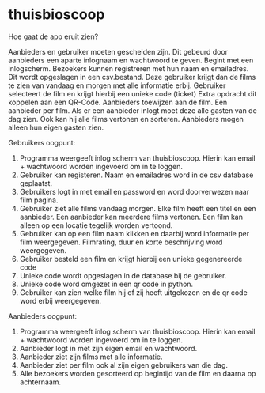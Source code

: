 # thuisbioscoop
Hoe gaat de app eruit zien?

Aanbieders en gebruiker moeten gescheiden zijn. Dit gebeurd door aanbieders een aparte inlognaam en wachtwoord te geven.
Begint met een inlogscherm. Bezoekers kunnen registreren met hun naam en emailadres. Dit wordt opgeslagen in een csv.bestand. 
Deze gebruiker krijgt dan de films te zien van vandaag en morgen met alle informatie erbij. Gebruiker selecteert de film en krijgt hierbij een unieke code (ticket) Extra opdracht dit koppelen aan een QR-Code.
Aanbieders toewijzen aan de film. Een aanbieder per film. Als er een aanbieder inlogt moet deze alle gasten van de dag zien. Ook kan hij alle films vertonen en sorteren. Aanbieders mogen alleen hun eigen gasten zien. 

Gebruikers oogpunt:

1.	Programma weergeeft inlog scherm van thuisbioscoop. Hierin kan email + wachtwoord worden ingevoerd om in te loggen.
2.	Gebruiker kan registeren. Naam en emailadres word in de csv database geplaatst.
3.	Gebruikers logt in met email en password en word doorverwezen naar film pagina.
4.	Gebruiker ziet alle films vandaag morgen. Elke film heeft een titel en een aanbieder. Een aanbieder kan meerdere films vertonen. Een film kan alleen op een locatie tegelijk worden vertoond.
5.	Gebruiker kan op een film naam klikken en daarbij word informatie per film weergegeven. Filmrating, duur en korte beschrijving word weergegeven.
6.	Gebruiker besteld een film en krijgt hierbij een unieke gegenereerde code
7.	Unieke code wordt opgeslagen in de database bij de gebruiker.
8.	Unieke code word omgezet in een qr code in python.
9.	Gebruiker kan zien welke film hij of zij heeft uitgekozen en de qr code word erbij weergegeven.



Aanbieders oogpunt:
1.	Programma weergeeft inlog scherm van thuisbioscoop. Hierin kan email + wachtwoord worden ingevoerd om in te loggen.
2.	Aanbieder logt in met zijn eigen email en wachtwoord. 
3.	Aanbieder ziet zijn films met alle informatie. 
4.	Aanbieder ziet per film ook al zijn eigen gebruikers van die dag. 
5.	Alle bezoekers worden gesorteerd op begintijd van de film en daarna op achternaam.  
